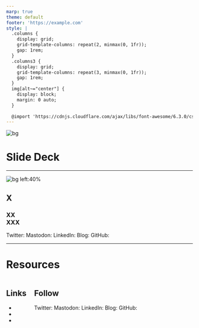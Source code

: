 ```yaml
---
marp: true
theme: default
footer: 'https://example.com'
style: |
  .columns {
    display: grid;
    grid-template-columns: repeat(2, minmax(0, 1fr));
    gap: 1rem;
  }
  .columns3 {
    display: grid;
    grid-template-columns: repeat(3, minmax(0, 1fr));
    gap: 1rem;
  } 
  img[alt~="center"] {
    display: block;
    margin: 0 auto;
  }
  
  @import 'https://cdnjs.cloudflare.com/ajax/libs/font-awesome/6.3.0/css/all.min.css'
---
```


![bg](./img/background.jpg)

# Slide Deck

---

![bg left:40%](./img/portrait.png)

## X
### XX<br>XXX

<i class="fa-brands fa-twitter"></i> Twitter: 
<i class="fa-brands fa-mastodon"></i> Mastodon: 
<i class="fa-brands fa-linkedin"></i> LinkedIn: 
<i class="fa fa-window-maximize"></i> Blog: 
<i class="fa-brands fa-github"></i> GitHub: 

---

# Resources

<div class="columns">
<div>

## Links

- 
- 
- 

</div>
<div>

## Follow 

<i class="fa-brands fa-twitter"></i> Twitter: 
<i class="fa-brands fa-mastodon"></i> Mastodon: 
<i class="fa-brands fa-linkedin"></i> LinkedIn: 
<i class="fa fa-window-maximize"></i> Blog: 
<i class="fa-brands fa-github"></i> GitHub: 

</div>
</div>

